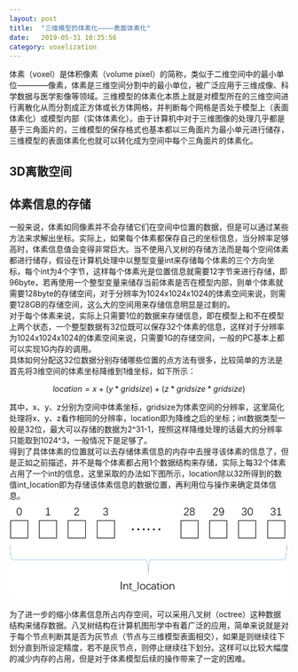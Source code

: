 ```yaml
---
layout: post
title:  "三维模型的体素化————表面体素化"
date:   2019-05-31 10:35:56
category: voxelization
---
```


体素（voxel）是体积像素（volume pixel）的简称，类似于二维空间中的最小单位————像素，体素是三维空间分割中的最小单位，被广泛应用于三维成像、科学数据与医学影像等领域。三维模型的体素化本质上就是对模型所在的三维空间进行离散化从而分割成正方体或长方体网格，并判断每个网格是否处于模型上（表面体素化）或模型内部（实体体素化）。由于计算机中对于三维图像的处理几乎都是基于三角面片的，三维模型的保存格式也基本都以三角面片为最小单元进行储存，三维模型的表面体素化也就可以转化成为空间中每个三角面片的体素化。                                    

## 3D离散空间


## 体素信息的存储
一般来说，体素如同像素并不会存储它们在空间中位置的数据，但是可以通过某些方法来求解出坐标。实际上，如果每个体素都保存自己的坐标信息，当分辨率足够高时，体素信息值会变得非常巨大。当不使用八叉树的存储方法而是每个空间体素都进行储存，假设在计算机处理中以整型变量int来存储每个体素的三个方向坐标，每个int为4个字节，这样每个体素光是位置信息就需要12字节来进行存储，即96byte，若再使用一个整型变量来储存当前体素是否在模型内部，则单个体素就需要128byte的存储空间，对于分辨率为1024x1024x1024的体素空间来说，则需要128GB的存储空间，这么大的空间用来存储信息明显是过剩的。                           
对于每个体素来说，实际上只需要1位的数据来存储信息，即在模型上和不在模型上两个状态，一个整型数据有32位既可以保存32个体素的信息，这样对于分辨率为1024x1024x1024的体素空间来说，只需要1G的存储空间，一般的PC基本上都可以实现1G内存的调用。                  
具体如何分配这32位数据分别存储哪些位置的点方法有很多，比较简单的方法是首先将3维空间的体素坐标降维到1维坐标，如下所示：                  

$$
location = x + (y*gridsize) + (z*gridsize*gridsize)
$$

其中，x、y、z分别为空间中体素坐标，gridsize为体素空间的分辨率，这里简化处理将x、y、z看作相同的分辨率，location即为降维之后的坐标；int数据类型一般是32位，最大可以存储的数据为2^31-1，按照这样降维处理的话最大的分辨率只能取到1024^3，一般情况下是足够了。             
得到了具体体素的位置就可以去存储体素信息的内存中去搜寻该体素的信息了，但是正如之前描述，并不是每个体素都占用1个数据结构来存储，实际上每32个体素占用了一个int的信息，这里采取的办法如下图所示，location除以32所得到的数值int_location即为存储该体素信息的数据位置，再利用位与操作来确定具体信息。
![voxel_location](https://github.com/conceptclear/conceptclear.github.io/raw/master/images/voxelization/voxel_location.png "Voxel_location")

为了进一步的缩小体素信息所占内存空间，可以采用八叉树（octree）这种数据结构来储存数据。八叉树结构在计算机图形学中有着广泛的应用，简单来说就是对于每个节点判断其是否为灰节点（节点与三维模型表面相交），如果是则继续往下划分直到所设定精度，若不是灰节点，则停止继续往下划分。这样可以比较大幅度的减少内存的占用，但是对于体素模型后续的操作带来了一定的困难。
